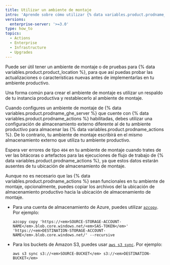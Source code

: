 ```yaml
---
title: Utilizar un ambiente de montaje
intro: 'Aprende sobre cómo utilizar {% data variables.product.prodname_actions %} con los ambientes de montaje de {% data variables.product.prodname_ghe_server %}.'
versions:
  enterprise-server: '>=3.0'
type: how_to
topics:
  - Actions
  - Enterprise
  - Infrastructure
  - Upgrades
---
```


Puede ser útil tener un ambiente de montaje o de pruebas para {% data variables.product.product_location %}, para que así puedas probar las actualizaciones o características nuevas antes de implementarlas en tu ambiente productivo.

Una forma común para crear el ambiente de montaje es utilizar un respaldo de tu instancia productiva y restablecerlo al ambiente de montaje.

Cuando configures un ambiente de montaje de {% data variables.product.prodname_ghe_server %} que cuente con {% data variables.product.prodname_actions %} habilitadas, debes utilizar una configuración de almacenamiento externo diferente al de tu ambiente productivo para almacenar las {% data variables.product.prodname_actions %}. De lo contrario, tu ambiente de montaje escribirá en el mismo almacenamiento externo que utiliza tu ambiente productivo.

Espera ver errores de tipo `404` en tu ambiente de montaje cuando trates de ver las bitácoras o artefactos para las ejecuciones de flujo de trabajo de {% data variables.product.prodname_actions %}, ya que estos datos estarán ausentes de tu ubicación de almacenamiento de montaje.

Aunque no es necesario que las {% data variables.product.prodname_actions %} sean funcionales en tu ambiente de montaje, opcionalmente, puedes copiar los archivos del la ubicación de almacenamiento productivo hacia la ubicación de almacenamiento de montaje.

* Para una cuenta de almacenamiento de Azure, puedes utilizar [`azcopy`](https://docs.microsoft.com/en-us/azure/storage/common/storage-use-azcopy-blobs#copy-all-containers-directories-and-blobs-to-another-storage-account). Por ejemplo:

  ```shell
  azcopy copy 'https://<em>SOURCE-STORAGE-ACCOUNT-NAME</em>.blob.core.windows.net/<em>SAS-TOKEN</em>' 'https://<em>DESTINATION-STORAGE-ACCOUNT-NAME</em>.blob.core.windows.net/' --recursive
  ```
* Para los buckets de Amazon S3, puedes usar [`aws s3 sync`](https://awscli.amazonaws.com/v2/documentation/api/latest/reference/s3/sync.html). Por ejemplo:

  ```shell
  aws s3 sync s3://<em>SOURCE-BUCKET</em> s3://<em>DESTINATION-BUCKET</em>
  ```
